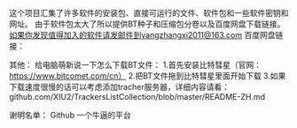 这个项目汇集了许多软件的安装包、直接可运行的文件、软件包和一些软件密钥和网址。
由于软件包太大了所以提供BT种子和压缩包分卷以及百度网盘下载链接。
如果你发现值得加入的软件请发邮件到yangzhangxi2011@163.com
百度网盘链接：

其他：
给电脑萌新说一下怎么下载BT文件：
1.首先安装比特彗星（官网：https://www.bitcomet.com/cn）
2.把BT文件拖到比特彗星里面开始下载
3.如果下载速度很慢的话可以考虑添加tracher服务器，详细内容请看：github.com/XIU2/TrackersListCollection/blob/master/README-ZH.md

谢明名单：
Github 一个牛逼的平台
